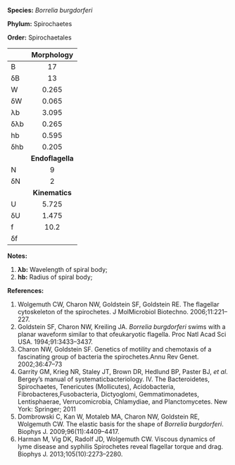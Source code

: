 **Species:** *Borrelia burgdorferi*

**Phylum:** Spirochaetes

**Order:** Spirochaetales

|     | **Morphology** |
|:--- | :------------: |
| B   | 17 |
| δB  | 13 |
| W   | 0.265 |
| δW  | 0.065 |
| λb  | 3.095 |
| δλb | 0.265 |
| hb  | 0.595 |
| δhb | 0.205 |
|     | **Endoflagella** |
| N   | 9 |
| δN  | 2 |
|     | **Kinematics** |
| U   | 5.725 |
| δU  | 1.475 |
| f   | 10.2 |
| δf  |  |

**Notes:**

1. **λb:** Wavelength of spiral body;
1. **hb:** Radius of spiral body;

**References:**

1. Wolgemuth CW, Charon NW, Goldstein SF, Goldstein RE.  The flagellar cytoskeleton of the spirochetes.  J MolMicrobiol Biotechno. 2006;11:221–227.
1. Goldstein SF, Charon NW, Kreiling JA. *Borrelia burgdorferi* swims with a planar waveform similar to that ofeukaryotic flagella.  Proc Natl Acad Sci USA. 1994;91:3433–3437.
1. Charon NW, Goldstein SF.  Genetics of motility and chemotaxis of a fascinating group of bacteria the spirochetes.Annu Rev Genet. 2002;36:47–73
1. Garrity GM, Krieg NR, Staley JT, Brown DR, Hedlund BP, Paster BJ, *et al*.  Bergey’s manual of systematicbacteriology. IV. The Bacteroidetes, Spirochaetes, Tenericutes (Mollicutes), Acidobacteria, Fibrobacteres,Fusobacteria, Dictyoglomi, Gemmatimonadetes, Lentisphaerae, Verrucomicrobia, Chlamydiae, and Planctomycetes. New York:  Springer; 2011
1. Dombrowski C, Kan W, Motaleb MA, Charon NW, Goldstein RE, Wolgemuth CW.  The elastic basis for the shape of *Borrelia burgdorferi*.  Biophys J. 2009;96(11):4409–4417.
1. Harman M, Vig DK, Radolf JD, Wolgemuth CW.  Viscous dynamics of lyme disease and syphilis Spirochetes reveal flagellar torque and drag.  Biophys J. 2013;105(10):2273–2280.

